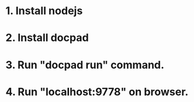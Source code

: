 # 1. Install nodejs
# 2. Install docpad
# 3. Run "docpad run" command.
# 4. Run "localhost:9778" on browser.